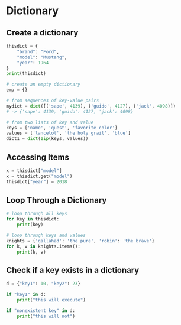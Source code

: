 # Dictionary

## Create a dictionary

```py
thisdict = {
    "brand": "Ford",
    "model": "Mustang",
    "year": 1964
}
print(thisdict)

# create an empty dictionary
emp = {}

# from sequences of key-value pairs
mydict = dict([('sape', 4139), ('guido', 4127), ('jack', 4098)])
# -> {'sape': 4139, 'guido': 4127, 'jack': 4098}

# from two lists of key and value
keys = ['name', 'quest', 'favorite color']
values = ['lancelot', 'the holy grail', 'blue']
dict1 = dict(zip(keys, values))
```


## Accessing Items

```py
x = thisdict["model"]
x = thisdict.get("model")
thisdict["year"] = 2018
```


## Loop Through a Dictionary

```py
# loop through all keys
for key in thisdict:
    print(key)

# loop through keys and values
knights = {'gallahad': 'the pure', 'robin': 'the brave'}
for k, v in knights.items():
    print(k, v)
```

## Check if a key exists in a dictionary

```py
d = {"key1": 10, "key2": 23}

if "key1" in d:
    print("this will execute")

if "nonexistent key" in d:
    print("this will not")
```